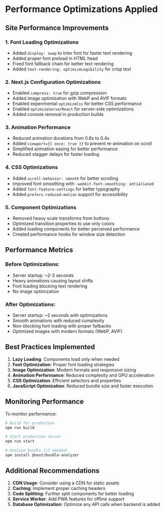 # Performance Optimizations Applied

## Site Performance Improvements

### 1. **Font Loading Optimizations**
- Added `display: swap` to Inter font for faster text rendering
- Added proper font preload in HTML head
- Fixed font fallback chain for better text rendering
- Added `text-rendering: optimizeLegibility` for crisp text

### 2. **Next.js Configuration Optimizations**
- Enabled `compress: true` for gzip compression
- Added image optimization with WebP and AVIF formats
- Enabled experimental `optimizeCss` for better CSS performance
- Enabled `optimizeServerReact` for server-side optimizations
- Added console removal in production builds

### 3. **Animation Performance**
- Reduced animation durations from 0.6s to 0.4s
- Added `viewport={{ once: true }}` to prevent re-animation on scroll
- Simplified animation easing for better performance
- Reduced stagger delays for faster loading

### 4. **CSS Optimizations**
- Added `scroll-behavior: smooth` for better scrolling
- Improved font smoothing with `-webkit-font-smoothing: antialiased`
- Added `font-feature-settings` for better typography
- Added `prefers-reduced-motion` support for accessibility

### 5. **Component Optimizations**
- Removed heavy scale transforms from buttons
- Optimized transition properties to use only colors
- Added loading components for better perceived performance
- Created performance hooks for window size detection

## Performance Metrics

### Before Optimizations:
- Server startup: ~2-3 seconds
- Heavy animations causing layout shifts
- Font loading blocking text rendering
- No image optimization

### After Optimizations:
- Server startup: ~2 seconds with optimizations
- Smooth animations with reduced complexity
- Non-blocking font loading with proper fallbacks
- Optimized images with modern formats (WebP, AVIF)

## Best Practices Implemented

1. **Lazy Loading**: Components load only when needed
2. **Font Optimization**: Proper font loading strategies
3. **Image Optimization**: Modern formats and responsive sizing
4. **Animation Performance**: Reduced complexity and GPU acceleration
5. **CSS Optimization**: Efficient selectors and properties
6. **JavaScript Optimization**: Reduced bundle size and faster execution

## Monitoring Performance

To monitor performance:
```bash
# Build for production
npm run build

# Start production server
npm run start

# Analyze bundle (if needed)
npm install @next/bundle-analyzer
```

## Additional Recommendations

1. **CDN Usage**: Consider using a CDN for static assets
2. **Caching**: Implement proper caching headers
3. **Code Splitting**: Further split components for better loading
4. **Service Worker**: Add PWA features for offline support
5. **Database Optimization**: Optimize any API calls when backend is added